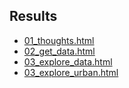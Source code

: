 
## Results

  - [01\_thoughts.html](https://steffilazerte.github.io/urban-birds/01_thoughts.html)
  - [02\_get\_data.html](https://steffilazerte.github.io/urban-birds/02_get_data.html)
  - [03\_explore\_data.html](https://steffilazerte.github.io/urban-birds/03_explore_data.html)
  - [03\_explore\_urban.html](https://steffilazerte.github.io/urban-birds/03_explore_urban.html)

